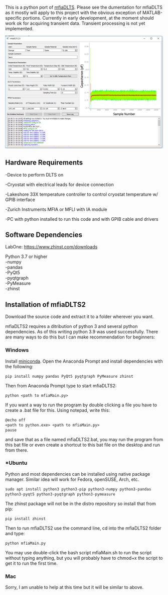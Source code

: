This is a python port of [mfiaDLTS](https://github.com/nelsongt/mfiaDLTS). Please see the dumentation for mfiaDLTS as it mostly will apply to this project with the obvious exception of MATLAB-specific portions. Currently in early development, at the moment should work ok for acquiring transient data. Transient processing is not yet implemented.

![image](https://raw.githubusercontent.com/nelsongt/mfiaDLTS2/master/screenshot.png)
  
  
Hardware Requirements
------------

  -Device to perform DLTS on
  
  -Cryostat with electrical leads for device connection
  
  -Lakeshore 33X temperature controller to control cryostat temperature w/ GPIB interface
  
  -Zurich Instruments MFIA or MFLI with IA module
  
  -PC with python installed to run this code and with GPIB cable and drivers
  
  
Software Dependencies
------------

LabOne: https://www.zhinst.com/downloads
  
Python 3.7 or higher  
-numpy  
-pandas  
-PyQt5  
-pyqtgraph  
-PyMeasure  
-zhinst
  
  
Installation of mfiaDLTS2
------------

Download the source code and extract it to a folder wherever you want.

mfiaDLTS2 requires a ditribution of python 3 and several python dependencies. As of this writing python 3.9 was used successfully. There are many ways to do this but I can make recommendation for beginners:

### Windows

Install [miniconda](https://docs.conda.io/en/latest/miniconda.html). Open the Anaconda Prompt and install dependencies with the following:

    pip install numpy pandas PyQt5 pyqtgraph PyMeasure zhinst
  
Then from Anaconda Prompt type to start mfiaDLTS2:
  
    python <path to mfiaMain.py>
  
If you want a way to run the program by double clicking a file you have to create a .bat file for this. Using notepad, write this:
    
    @echo off
    <path to python.exe> <path to mfiaMain.py>
    pause
    
and save that as a file named mfiaDLTS2.bat, you may run the program from this bat file or even create a shortcut to this bat file on the desktop and run from there.
  

### \*Ubuntu

Python and most dependencies can be installed using native package manager. Similar idea will work for Fedora, openSUSE, Arch, etc.

    sudo apt install python3 python3-pip python3-numpy python3-pandas python3-pyqt5 python3-pyqtgraph python3-pymeasure
    
The zhinst package will not be in the distro repository so install that from pip:
    
    pip install zhinst
    
Then to run mfiaDLTS2 use the command line, cd into the mfiaDLTS2 folder and type:
    
    python mfiaMain.py
    
You may use double-click the bash script mfiaMain.sh to run the script without typing anything, but you will probably have to chmod+x the script to get it to run the first time.

### Mac

Sorry, I am unable to help at this time but it will be similar to above.
  


